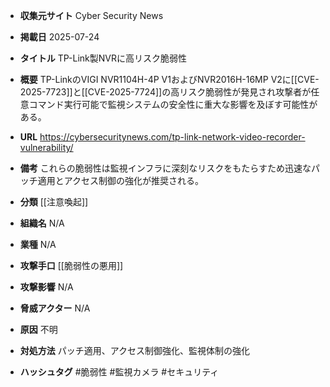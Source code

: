 - **収集元サイト**
Cyber Security News

- **掲載日**
2025-07-24

- **タイトル**
TP-Link製NVRに高リスク脆弱性

- **概要**
TP-LinkのVIGI NVR1104H-4P V1およびNVR2016H-16MP V2に[[CVE-2025-7723]]と[[CVE-2025-7724]]の高リスク脆弱性が発見され攻撃者が任意コマンド実行可能で監視システムの安全性に重大な影響を及ぼす可能性がある。

- **URL**
https://cybersecuritynews.com/tp-link-network-video-recorder-vulnerability/

- **備考**
これらの脆弱性は監視インフラに深刻なリスクをもたらすため迅速なパッチ適用とアクセス制御の強化が推奨される。

- **分類**
[[注意喚起]]

- **組織名**
N/A

- **業種**
N/A

- **攻撃手口**
[[脆弱性の悪用]]

- **攻撃影響**
N/A

- **脅威アクター**
N/A

- **原因**
不明

- **対処方法**
パッチ適用、アクセス制御強化、監視体制の強化

- **ハッシュタグ**
#脆弱性 #監視カメラ #セキュリティ
